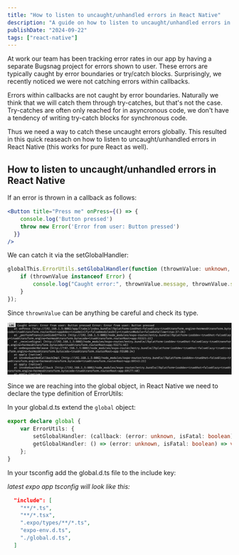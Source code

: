 ```yaml
---
title: "How to listen to uncaught/unhandled errors in React Native"
description: "A guide on how to listen to uncaught/unhandled errors in React Native"
publishDate: "2024-09-22"
tags: ["react-native"]
---
```


At work our team has been tracking error rates in our app by having a separate
Bugsnag project for errors shown to user. These errors are typically caught by
error boundaries or try/catch blocks. Surprisingly, we recently noticed we were
not catching errors within callbacks.

Errors within callbacks are not caught by error boundaries. Naturally we think
that we will catch them through try-catches, but that's not the case.
Try-catches are often only reached for in asyncronous code, we don't have a
tendency of writing try-catch blocks for synchronous code.

Thus we need a way to catch these uncaught errors globally. This resulted
in this quick reaseach on how to listen to uncaught/unhandled errors in React
Native (this works for pure React as well).

## How to listen to uncaught/unhandled errors in React Native


If an error is thrown in a callback as follows:
```jsx
<Button title="Press me" onPress={() => {
    console.log('Button pressed')
    throw new Error('Error from user: Button pressed')
  }}
/>
```


We can catch it via the setGlobalHandler:

```typescript
globalThis.ErrorUtils.setGlobalHandler(function (thrownValue: unknown, isFatal: boolean) {
	if (thrownValue instanceof Error) {
		console.log("Caught error:", thrownValue.message, thrownValue.stack);
	}
});
```
Since `thrownValue` can be anything be careful and check its type.

![Logged caught error](./logged-caught-error.png)

Since we are reaching into the global object, in React Native we need to
declare the type definition of ErrorUtils:

In your global.d.ts extend the `global` object:

```typescript
export declare global {
	var ErrorUtils: {
		setGlobalHandler: (callback: (error: unknown, isFatal: boolean) => void) => void;
		getGlobalHandler: () => (error: unknown, isFatal: boolean) => void;
	};
}
```

In your tsconfig add the global.d.ts file to the include key:

_latest expo app tsconfig will look like this:_

```json
  "include": [
    "**/*.ts",
    "**/*.tsx",
    ".expo/types/**/*.ts",
    "expo-env.d.ts",
    "./global.d.ts",
  ]
```
